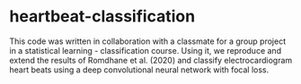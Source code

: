 # heartbeat-classification
This code was written in collaboration with a classmate for a group project in a statistical learning - classification course. Using it, we reproduce and extend the results of Romdhane et al. (2020) and classify electrocardiogram heart beats using a deep convolutional neural network with focal loss. 
